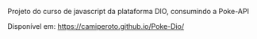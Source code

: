 Projeto do curso de javascript da plataforma DIO, consumindo a Poke-API

Disponível em: https://camiperoto.github.io/Poke-Dio/
